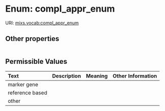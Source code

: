 
# Enum: compl_appr_enum




URI: [mixs.vocab:compl_appr_enum](https://w3id.org/mixs/vocab/compl_appr_enum)


## Other properties

|  |  |  |
| --- | --- | --- |

## Permissible Values

| Text | Description | Meaning | Other Information |
| :--- | :---: | :---: | ---: |
| marker gene |  |  |  |
| reference based |  |  |  |
| other |  |  |  |

